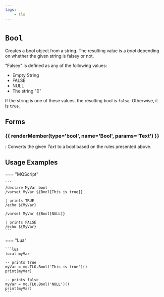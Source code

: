 ```yaml
---
tags:
    - tlo
---
```

# `Bool`

Creates a bool object from a string. The resulting value is a _bool_ depending on whether the given string is falsey or not.

"Falsey" is defined as any of the following values:

* Empty String
* FALSE
* NULL
* The string "0"

If the string is one of these values, the resulting bool is `false`. Otherwise, it is `true`.

## Forms

### {{ renderMember(type='bool', name='Bool', params='Text') }} 

:   Converts the given _Text_ to a bool based on the rules presented above.



## Usage Examples

=== "MQScript"

    ```
    /declare MyVar bool
    /varset MyVar ${Bool[This is true]}

    | prints TRUE
    /echo ${MyVar}

    /varset MyVar ${Bool[NULL]}

    | prints FALSE
    /echo ${MyVar}
    ```

=== "Lua"

    ```lua
    local myVar

    -- prints true
    myVar = mq.TLO.Bool('This is true')()
    print(myVar)

    -- prints false
    myVar = mq.TLO.Bool('NULL')()
    print(myVar)
    ```
[bool]: ../data-types/datatype-bool.md